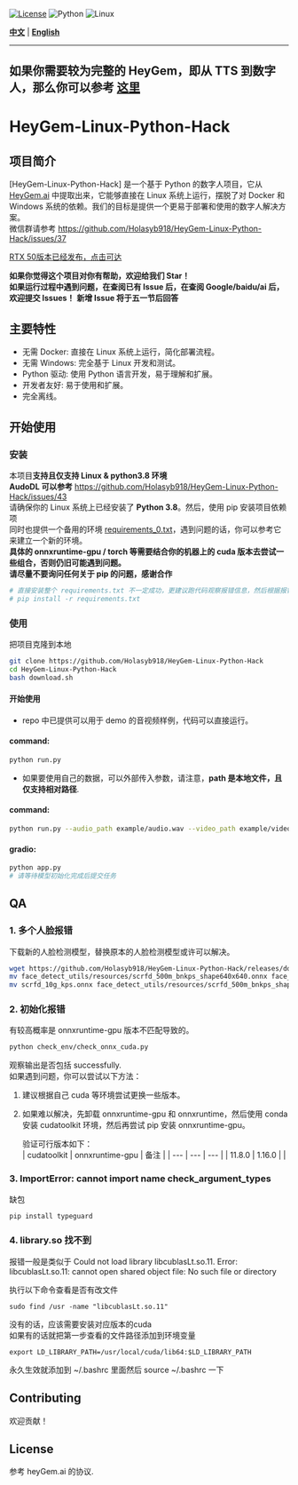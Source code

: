 
[![License](https://img.shields.io/badge/License-View%20License-blue.svg)](https://github.com/GuijiAI/HeyGem.ai/blob/main/LICENSE)
![Python](https://img.shields.io/badge/Python-3.8-blue.svg)
![Linux](https://img.shields.io/badge/OS-Linux-brightgreen.svg)

**[中文](#chinese-version)** | **[English](README_en.md)**  

---
如果你需要较为完整的 HeyGem，即从 TTS 到数字人，那么你可以参考 [这里](README_tts_f2f.MD)
---

<a name="chinese-version"></a>

# HeyGem-Linux-Python-Hack

## 项目简介

[HeyGem-Linux-Python-Hack] 是一个基于 Python 的数字人项目，它从 [HeyGem.ai](https://github.com/GuijiAI/HeyGem.ai) 中提取出来，它能够直接在 Linux 系统上运行，摆脱了对 Docker 和 Windows 系统的依赖。我们的目标是提供一个更易于部署和使用的数字人解决方案。  
微信群请参考 https://github.com/Holasyb918/HeyGem-Linux-Python-Hack/issues/37  

[RTX 50版本已经发布，点击可达](https://github.com/Holasyb918/HeyGem-Linux-Python-Hack-RTX-50)  

**如果你觉得这个项目对你有帮助，欢迎给我们 Star！**  
**如果运行过程中遇到问题，在查阅已有 Issue 后，在查阅 Google/baidu/ai 后，欢迎提交 Issues！**
**新增 Issue 将于五一节后回答**

## 主要特性

* 无需 Docker: 直接在 Linux 系统上运行，简化部署流程。
* 无需 Windows: 完全基于 Linux 开发和测试。
* Python 驱动: 使用 Python 语言开发，易于理解和扩展。
* 开发者友好: 易于使用和扩展。
* 完全离线。  

## 开始使用

### 安装
本项目**支持且仅支持 Linux & python3.8 环境**  
**AudoDL 可以参考** https://github.com/Holasyb918/HeyGem-Linux-Python-Hack/issues/43  
请确保你的 Linux 系统上已经安装了 **Python 3.8**。然后，使用 pip 安装项目依赖项  
同时也提供一个备用的环境 [requirements_0.txt](requirements_0.txt)，遇到问题的话，你可以参考它来建立一个新的环境。  
**具体的 onnxruntime-gpu / torch 等需要结合你的机器上的 cuda 版本去尝试一些组合，否则仍旧可能遇到问题。**  
**请尽量不要询问任何关于 pip 的问题，感谢合作**

```bash
# 直接安装整个 requirements.txt 不一定成功，更建议跑代码观察报错信息，然后根据报错信息结合 requirements 去尝试安装，祝你顺利。
# pip install -r requirements.txt
```

### 使用
把项目克隆到本地
```bash
git clone https://github.com/Holasyb918/HeyGem-Linux-Python-Hack
cd HeyGem-Linux-Python-Hack
bash download.sh
```
#### 开始使用  
* repo 中已提供可以用于 demo 的音视频样例，代码可以直接运行。  
#### command:  
```bash
python run.py 
```  

* 如果要使用自己的数据，可以外部传入参数，请注意，**path 是本地文件，且仅支持相对路径**.  

#### command:  
```bash
python run.py --audio_path example/audio.wav --video_path example/video.mp4
```  
#### gradio:  
```bash
python app.py
# 请等待模型初始化完成后提交任务
```

## QA
### 1. 多个人脸报错  
下载新的人脸检测模型，替换原本的人脸检测模型或许可以解决。
```bash
wget https://github.com/Holasyb918/HeyGem-Linux-Python-Hack/releases/download/ckpts_and_onnx/scrfd_10g_kps.onnx
mv face_detect_utils/resources/scrfd_500m_bnkps_shape640x640.onnx face_detect_utils/resources/scrfd_500m_bnkps_shape640x640.onnx.bak
mv scrfd_10g_kps.onnx face_detect_utils/resources/scrfd_500m_bnkps_shape640x640.onnx
```
### 2. 初始化报错  

有较高概率是 onnxruntime-gpu 版本不匹配导致的。  
```bash
python check_env/check_onnx_cuda.py
```
观察输出是否包括 successfully.  
如果遇到问题，你可以尝试以下方法：
1. 建议根据自己 cuda 等环境尝试更换一些版本。  
2. 如果难以解决，先卸载 onnxruntime-gpu 和 onnxruntime，然后使用 conda 安装 cudatoolkit 环境，然后再尝试 pip 安装 onnxruntime-gpu。    

    验证可行版本如下：  
    | cudatoolkit | onnxruntime-gpu | 备注 |
    | --- | --- | --- |
    | 11.8.0 | 1.16.0 |  |

### 3. ImportError: cannot import name check_argument_types  
缺包
```bash
pip install typeguard
```
  
### 4. library.so 找不到  
报错一般是类似于 Could not load library libcublasLt.so.11. Error: libcublasLt.so.11: cannot open shared object file: No such file or directory  

执行以下命令查看是否有改文件  
```
sudo find /usr -name "libcublasLt.so.11"  
```
没有的话，应该需要安装对应版本的cuda  
如果有的话就把第一步查看的文件路径添加到环境变量  
```
export LD_LIBRARY_PATH=/usr/local/cuda/lib64:$LD_LIBRARY_PATH
```
永久生效就添加到 ~/.bashrc 里面然后 source ~/.bashrc 一下  

## Contributing  
欢迎贡献！

## License
参考 heyGem.ai 的协议.
